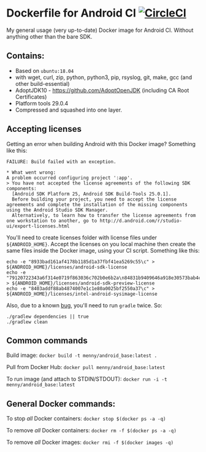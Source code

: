 # Dockerfile for Android CI [![CircleCI](https://circleci.com/gh/menny/docker_android/tree/master.svg?style=svg)](https://circleci.com/gh/menny/docker_android/tree/master)
My general usage (very up-to-date) Docker image for Android CI. Without anything other than the bare SDK.

## Contains:

* Based on `ubuntu:18.04`
* with wget, curl, zip, python, python3, pip, rsyslog, git, make, gcc (and other build-essential)
* AdoptJDK10 - https://github.com/AdoptOpenJDK (including CA Root Certificates)
* Platform tools 29.0.4
* Compressed and squashed into one layer.

## Accepting licenses
Getting an error when building Android with this Docker image? Something like this:
```
FAILURE: Build failed with an exception.

* What went wrong:
A problem occurred configuring project ':app'.
> You have not accepted the license agreements of the following SDK components:
  [Android SDK Platform 25, Android SDK Build-Tools 25.0.1].
  Before building your project, you need to accept the license agreements and complete the installation of the missing components using the Android Studio SDK Manager.
  Alternatively, to learn how to transfer the license agreements from one workstation to another, go to http://d.android.com/r/studio-ui/export-licenses.html
```
You'll need to create licenses folder with license files under `${ANDROID_HOME}`. Accept the licenses on you local machine
then create the same files inside the Docker image, using your CI script. Something like this:
```
echo -e "8933bad161af4178b1185d1a37fbf41ea5269c55\c" > ${ANDROID_HOME}/licenses/android-sdk-license
echo -e "79120722343a6f314e0719f863036c702b0e6b2a\n84831b9409646a918e30573bab4c9c91346d8abd\c" > ${ANDROID_HOME}/licenses/android-sdk-preview-license
echo -e "8403addf88ab4874007e1c1e80a0025bf2550a37\c" > ${ANDROID_HOME}/licenses/intel-android-sysimage-license
```
Also, due to a known [bug](https://code.google.com/p/android/issues/detail?id=2123090), you'll need to run `gradle` twice. So:
```
./gradlew dependencies || true
./gradlew clean
```    

## Common commands
Build image: `docker build -t menny/android_base:latest .`

Pull from Docker Hub: `docker pull menny/android_base:latest`

To run image (and attach to STDIN/STDOUT): `docker run -i -t menny/android_base:latest`

## General Docker commands:
To stop *all* Docker containers: `docker stop $(docker ps -a -q)`

To remove *all* Docker containers: `docker rm -f $(docker ps -a -q)`

To remove *all* Docker images: `docker rmi -f $(docker images -q)`
